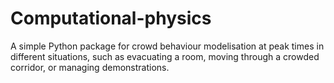 # Computational-physics
A simple Python package for crowd behaviour modelisation at peak times in different situations, such as evacuating a room, moving through a crowded corridor, or managing demonstrations.